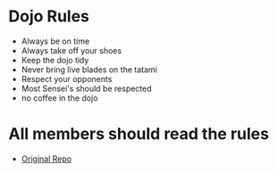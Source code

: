 Dojo Rules
==========
* Always be on time
* Always take off your shoes
* Keep the dojo tidy
* Never bring live blades on the tatami
* Respect your opponents
* Most Sensei's should be respected
* no coffee in the dojo


# All members should read the rules

* [Original Repo](https://github.com/deadlyvipers)
